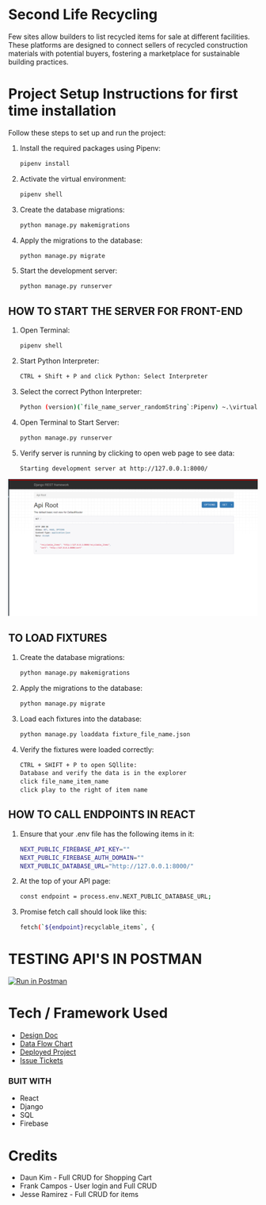 # Second Life Recycling
Few sites allow builders to list recycled items for sale at different facilities. These platforms are designed to connect sellers of recycled construction materials with potential buyers, fostering a marketplace for sustainable building practices.

# Project Setup Instructions for first time installation
Follow these steps to set up and run the project:

1. Install the required packages using Pipenv:
    ```sh
    pipenv install
    ```

2. Activate the virtual environment:
    ```sh
    pipenv shell
    ```

3. Create the database migrations:
    ```sh
    python manage.py makemigrations
    ```

4. Apply the migrations to the database:
    ```sh
    python manage.py migrate
    ```

5. Start the development server:
    ```sh
    python manage.py runserver
    ```


## HOW TO START THE SERVER FOR FRONT-END
1. Open Terminal:
    ```sh
    pipenv shell
    ```

2. Start Python Interpreter:
    ```sh
    CTRL + Shift + P and click Python: Select Interpreter
    ```    

3. Select the correct Python Interpreter:
    ```sh
    Python (version)(`file_name_server_randomString`:Pipenv) ~.\virtualenvs\sec...
    ```  

4. Open Terminal to Start Server:
    ```sh
    python manage.py runserver
    ```       

5. Verify server is running by clicking to open web page to see data:
    ```sh
    Starting development server at http://127.0.0.1:8000/
    ```
  ![Screenshot](assets/api_root.png "Screenshot 2024-07-15 192448") 


## TO LOAD FIXTURES 
1. Create the database migrations:
    ```sh
    python manage.py makemigrations
    ```

2. Apply the migrations to the database:
    ```sh
    python manage.py migrate
    ```

3. Load each fixtures into the database:
    ```sh
    python manage.py loaddata fixture_file_name.json
    ```

4. Verify the fixtures were loaded correctly:
    ``` sh
    CTRL + SHIFT + P to open SQllite: 
    Database and verify the data is in the explorer 
    click file_name_item_name
    click play to the right of item name
    ```

## HOW TO CALL ENDPOINTS IN REACT
1. Ensure that your .env file has the following items in it:
    ```sh
    NEXT_PUBLIC_FIREBASE_API_KEY=""
    NEXT_PUBLIC_FIREBASE_AUTH_DOMAIN=""
    NEXT_PUBLIC_DATABASE_URL="http://127.0.0.1:8000/"
    ```

2. At the top of your API page:
    ```sh
    const endpoint = process.env.NEXT_PUBLIC_DATABASE_URL;
    ```

3. Promise fetch call should look like this:
    ```sh
    fetch(`${endpoint}recyclable_items`, {
    ```        

# TESTING API'S IN POSTMAN
[![Run in Postman](https://run.pstmn.io/button.svg)](https://app.getpostman.com/run-collection/YOUR_COLLECTION_ID)

# Tech / Framework Used

- [Design Doc](https://www.figma.com/board/kgmZK81UbmjyKW6mE7Ls4G/Second-Life-Recycling?node-id=0-1&t=5URe1Z2E3YmS0s5p-0)
- [Data Flow Chart](https://dbdiagram.io/d/Copy-of-recycle_app_2_v-669082739939893daeb7a84b)
- [Deployed Project](URL)
- [Issue Tickets](https://github.com/frankcampos/second-life-recycling-server/issues)

### BUIT WITH 
- React
- Django
- SQL
- Firebase

# Credits

- Daun Kim - Full CRUD for Shopping Cart 
- Frank Campos - User login and Full CRUD 
- Jesse Ramirez - Full CRUD for items 
